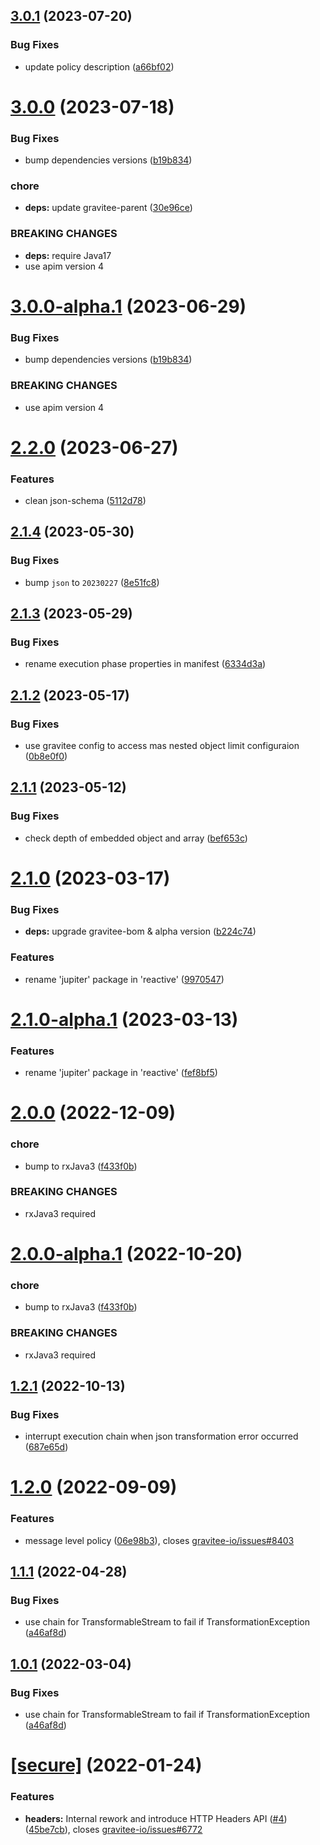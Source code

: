 ## [3.0.1](https://github.com/gravitee-io/gravitee-policy-json-xml/compare/3.0.0...3.0.1) (2023-07-20)


### Bug Fixes

* update policy description ([a66bf02](https://github.com/gravitee-io/gravitee-policy-json-xml/commit/a66bf02a8c02a818d47cf7834db9b732cced70af))

# [3.0.0](https://github.com/gravitee-io/gravitee-policy-json-xml/compare/2.2.0...3.0.0) (2023-07-18)


### Bug Fixes

* bump dependencies versions ([b19b834](https://github.com/gravitee-io/gravitee-policy-json-xml/commit/b19b834e1affa9720c0aed2d90aaae316ea3798f))


### chore

* **deps:** update gravitee-parent ([30e96ce](https://github.com/gravitee-io/gravitee-policy-json-xml/commit/30e96ce39b513d2235ef847b88b203dfff278565))


### BREAKING CHANGES

* **deps:** require Java17
* use apim version 4

# [3.0.0-alpha.1](https://github.com/gravitee-io/gravitee-policy-json-xml/compare/2.2.0...3.0.0-alpha.1) (2023-06-29)


### Bug Fixes

* bump dependencies versions ([b19b834](https://github.com/gravitee-io/gravitee-policy-json-xml/commit/b19b834e1affa9720c0aed2d90aaae316ea3798f))


### BREAKING CHANGES

* use apim version 4

# [2.2.0](https://github.com/gravitee-io/gravitee-policy-json-xml/compare/2.1.4...2.2.0) (2023-06-27)


### Features

* clean json-schema ([5112d78](https://github.com/gravitee-io/gravitee-policy-json-xml/commit/5112d7815afa089f12ba07d0d58c761318403e42))

## [2.1.4](https://github.com/gravitee-io/gravitee-policy-json-xml/compare/2.1.3...2.1.4) (2023-05-30)


### Bug Fixes

* bump `json` to `20230227` ([8e51fc8](https://github.com/gravitee-io/gravitee-policy-json-xml/commit/8e51fc8bd69916ad5dd375b0f50a87fdfe649ad8))

## [2.1.3](https://github.com/gravitee-io/gravitee-policy-json-xml/compare/2.1.2...2.1.3) (2023-05-29)


### Bug Fixes

* rename execution phase properties in manifest ([6334d3a](https://github.com/gravitee-io/gravitee-policy-json-xml/commit/6334d3afe04eade270125117e638153c76e9ff93))

## [2.1.2](https://github.com/gravitee-io/gravitee-policy-json-xml/compare/2.1.1...2.1.2) (2023-05-17)


### Bug Fixes

* use gravitee config to access mas nested object limit configuraion ([0b8e0f0](https://github.com/gravitee-io/gravitee-policy-json-xml/commit/0b8e0f00b3931b61d9d5b9fc9bafcad0a530bc1d))

## [2.1.1](https://github.com/gravitee-io/gravitee-policy-json-xml/compare/2.1.0...2.1.1) (2023-05-12)


### Bug Fixes

* check depth of embedded object and array ([bef653c](https://github.com/gravitee-io/gravitee-policy-json-xml/commit/bef653cf7d7f8d073803d26908f5309d2210e0ef))

# [2.1.0](https://github.com/gravitee-io/gravitee-policy-json-xml/compare/2.0.0...2.1.0) (2023-03-17)


### Bug Fixes

* **deps:** upgrade gravitee-bom & alpha version ([b224c74](https://github.com/gravitee-io/gravitee-policy-json-xml/commit/b224c747ec56468f0ebc4ca4e823c72b686d04bc))


### Features

* rename 'jupiter' package in 'reactive' ([9970547](https://github.com/gravitee-io/gravitee-policy-json-xml/commit/9970547823f0f9113983023c7340af3a96f739a9))

# [2.1.0-alpha.1](https://github.com/gravitee-io/gravitee-policy-json-xml/compare/2.0.0...2.1.0-alpha.1) (2023-03-13)


### Features

* rename 'jupiter' package in 'reactive' ([fef8bf5](https://github.com/gravitee-io/gravitee-policy-json-xml/commit/fef8bf577ae9cb4d42dc276bf279873e0ccc026a))

# [2.0.0](https://github.com/gravitee-io/gravitee-policy-json-xml/compare/1.2.1...2.0.0) (2022-12-09)


### chore

* bump to rxJava3 ([f433f0b](https://github.com/gravitee-io/gravitee-policy-json-xml/commit/f433f0b9cd6ad8d269da1522c914c9b0aaa2484f))


### BREAKING CHANGES

* rxJava3 required

# [2.0.0-alpha.1](https://github.com/gravitee-io/gravitee-policy-json-xml/compare/1.2.1...2.0.0-alpha.1) (2022-10-20)


### chore

* bump to rxJava3 ([f433f0b](https://github.com/gravitee-io/gravitee-policy-json-xml/commit/f433f0b9cd6ad8d269da1522c914c9b0aaa2484f))


### BREAKING CHANGES

* rxJava3 required

## [1.2.1](https://github.com/gravitee-io/gravitee-policy-json-xml/compare/1.2.0...1.2.1) (2022-10-13)


### Bug Fixes

* interrupt execution chain when json transformation error occurred ([687e65d](https://github.com/gravitee-io/gravitee-policy-json-xml/commit/687e65d262cc69f81dfdd5cae06d9c2e2b896d26))

# [1.2.0](https://github.com/gravitee-io/gravitee-policy-json-xml/compare/1.1.1...1.2.0) (2022-09-09)


### Features

* message level policy ([06e98b3](https://github.com/gravitee-io/gravitee-policy-json-xml/commit/06e98b3c75abefc85a4783530cfd9066fb566354)), closes [gravitee-io/issues#8403](https://github.com/gravitee-io/issues/issues/8403)

## [1.1.1](https://github.com/gravitee-io/gravitee-policy-json-xml/compare/1.1.0...1.1.1) (2022-04-28)


### Bug Fixes

* use chain for TransformableStream to fail if TransformationException ([a46af8d](https://github.com/gravitee-io/gravitee-policy-json-xml/commit/a46af8d581cccf3c394841193e4a53e0db4b9937))

## [1.0.1](https://github.com/gravitee-io/gravitee-policy-json-xml/compare/1.0.0...1.0.1) (2022-03-04)


### Bug Fixes

* use chain for TransformableStream to fail if TransformationException ([a46af8d](https://github.com/gravitee-io/gravitee-policy-json-xml/commit/a46af8d581cccf3c394841193e4a53e0db4b9937))

# [[secure]](https://github.com/gravitee-io/gravitee-policy-json-xml/compare/1.0.0...[secure]) (2022-01-24)


### Features

* **headers:** Internal rework and introduce HTTP Headers API ([#4](https://github.com/gravitee-io/gravitee-policy-json-xml/issues/4)) ([45be7cb](https://github.com/gravitee-io/gravitee-policy-json-xml/commit/45be7cb3103b127e61bea174efd4c5f42ff2e025)), closes [gravitee-io/issues#6772](https://github.com/gravitee-io/issues/issues/6772)
